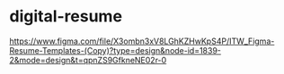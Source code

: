 # digital-resume
https://www.figma.com/file/X3ombn3xV8LGhKZHwKpS4P/ITW_Figma-Resume-Templates-(Copy)?type=design&node-id=1839-2&mode=design&t=qpnZS9GfkneNE02r-0

